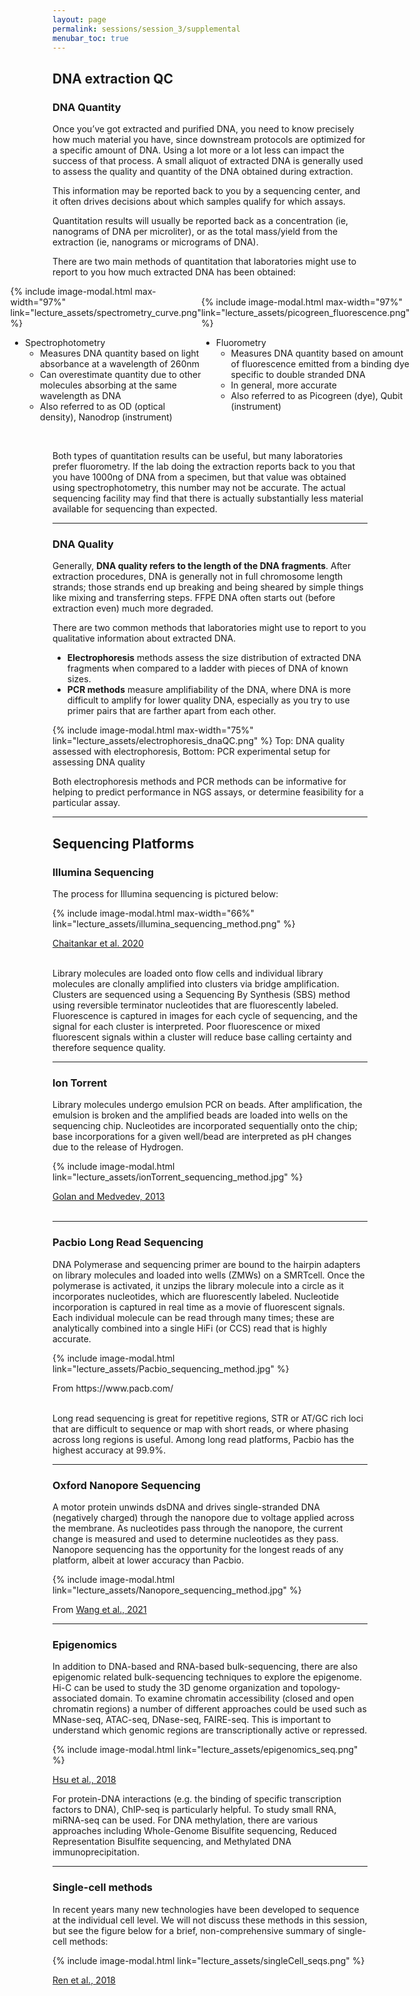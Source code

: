 ```yaml
---
layout: page
permalink: sessions/session_3/supplemental
menubar_toc: true
---
```


<script src="{{ site.baseurl }}/assets/js/vanilla-back-to-top.min.js"></script>
<script>addBackToTop()</script>

## DNA extraction QC

### DNA Quantity

Once you’ve got extracted and purified DNA, you need to know precisely how much material you have, since downstream protocols are optimized for a specific amount of DNA. Using a lot more or a lot less can impact the success of that process. A small aliquot of extracted DNA is generally used to assess the quality and quantity of the DNA obtained during extraction.

This information may be reported back to you by a sequencing center, and it often drives decisions about which samples qualify for which assays.

Quantitation results will usually be reported back as a concentration (ie, nanograms of DNA per microliter), or as the total mass/yield from the extraction (ie, nanograms or micrograms of DNA).

There are two main methods of quantitation that laboratories might use to report to you how much extracted DNA has been obtained:

<div style="display: flex;
  justify-content: center;
  align-items: center; position:relative;">
  <div>
    {% include image-modal.html max-width="97%" link="lecture_assets/spectrometry_curve.png" %}
    <figurecaption style="text-align:left"><ul><li>Spectrophotometry
    <ul>
    <li>Measures DNA quantity based on light absorbance at a wavelength of 260nm</li>
    <li>Can overestimate quantity due to other molecules absorbing at the same wavelength as DNA</li>
    <li>Also referred to as OD (optical density), Nanodrop (instrument)</li>
    </ul></li></ul>
    </figurecaption>
  </div>
  <div>
    {% include image-modal.html max-width="97%" link="lecture_assets/picogreen_fluorescence.png" %}
    <figurecaption style="text-align:left"><ul><li>Fluorometry
    <ul>
    <li>Measures DNA quantity based on amount of fluorescence emitted from a binding dye specific to double stranded DNA</li>
    <li>In general, more accurate</li>
    <li>Also referred to as Picogreen (dye), Qubit (instrument)</li>
    </ul></li></ul>
    </figurecaption>
  </div>
</div><br>

Both types of quantitation results can be useful, but many laboratories prefer fluorometry. If the lab doing the extraction reports back to you that you have 1000ng of DNA from a specimen, but that value was obtained using spectrophotometry, this number may not be accurate. The actual sequencing facility may find that there is actually substantially less material available for sequencing than expected.  

---

### DNA Quality

Generally, **DNA quality refers to the length of the DNA fragments**. After extraction procedures, DNA is generally not in full chromosome length strands; those strands end up breaking and being sheared by simple things like mixing and transferring steps. FFPE DNA often starts out (before extraction even) much more degraded.

There are two common methods that laboratories might use to report to you qualitative information about extracted DNA.
- **Electrophoresis** methods assess the size distribution of extracted DNA fragments when compared to a ladder with pieces of DNA of known sizes.  
- **PCR methods** measure amplifiability of the DNA, where DNA is more difficult to amplify for lower quality DNA, especially as you try to use primer pairs that are farther apart from each other.

{% include image-modal.html max-width="75%" link="lecture_assets/electrophoresis_dnaQC.png" %}
<figurecaption class="is-italic is-size-7">Top: DNA quality assessed with electrophoresis, Bottom: PCR experimental setup for assessing DNA quality</figurecaption><br>

Both electrophoresis methods and PCR methods can be informative for helping to predict performance in NGS assays, or determine feasibility for a particular assay.

---

## Sequencing Platforms

### Illumina Sequencing

The process for Illumina sequencing is pictured below:

{% include image-modal.html max-width="66%" link="lecture_assets/illumina_sequencing_method.png" %}
<figcaption class="has-text-centered is-size-7 is-italic"><a href="https://www.sciencedirect.com/science/article/pii/S1350946216300301?via%3Dihub">Chaitankar et al. 2020</a></figcaption><br>

Library molecules are loaded onto flow cells and individual library molecules are clonally amplified into clusters via bridge amplification. Clusters are sequenced using a Sequencing By Synthesis (SBS) method using reversible terminator nucleotides that are fluorescently labeled. Fluorescence is captured in images for each cycle of sequencing, and the signal for each cluster is interpreted. Poor fluorescence or mixed fluorescent signals within a cluster will reduce base calling certainty and therefore sequence quality.

---

### Ion Torrent
Library molecules undergo emulsion PCR on beads. After amplification, the emulsion is broken and the amplified beads are loaded into wells on the sequencing chip. Nucleotides are incorporated sequentially onto the chip; base incorporations for a given well/bead are interpreted as pH changes due to the release of Hydrogen.

{% include image-modal.html link="lecture_assets/ionTorrent_sequencing_method.jpg" %}
<figcaption class="has-text-centered is-size-7 is-italic"><a href="https://academic.oup.com/bioinformatics/article/29/13/i344/188472?login=false">Golan and Medvedev, 2013</a></figcaption><br>

---

### Pacbio Long Read Sequencing

DNA Polymerase and sequencing primer are bound to the hairpin adapters on library molecules and loaded into wells (ZMWs) on a SMRTcell. Once the polymerase is activated, it unzips the library molecule into a circle as it incorporates nucleotides, which are fluorescently labeled. Nucleotide incorporation is captured in real time as a movie of fluorescent signals. Each individual molecule can be read through many times; these are analytically combined into a single HiFi (or CCS) read that is highly accurate.

{% include image-modal.html link="lecture_assets/Pacbio_sequencing_method.jpg" %}
<figcaption class="has-text-centered is-size-7 is-italic">From https://www.pacb.com/</figcaption><br>

Long read sequencing is great for repetitive regions, STR  or AT/GC rich loci that are difficult to sequence or map with short reads, or where phasing across long regions is useful. Among long read platforms, Pacbio has the highest accuracy at 99.9%.

---

### Oxford Nanopore Sequencing
A motor protein unwinds dsDNA and drives single-stranded DNA (negatively charged) through the nanopore due to voltage applied across the membrane.
As nucleotides pass through the nanopore, the current change is measured and used to determine nucleotides as they pass. Nanopore sequencing has the opportunity for the longest reads of any platform, albeit at lower accuracy than Pacbio.

{% include image-modal.html link="lecture_assets/Nanopore_sequencing_method.jpg" %}
<figcaption class="has-text-centered is-size-7 is-italic">From <a href="https://www.nature.com/articles/s41587-021-01108-x">Wang et al., 2021</a></figcaption>

---

### Epigenomics

In addition to DNA-based and RNA-based bulk-sequencing, there are also epigenomic related bulk-sequencing techniques to explore the epigenome. Hi-C can be used to study the 3D genome organization and topology-associated domain. To examine chromatin accessibility (closed and open chromatin regions) a number of different approaches could be used such as MNase-seq, ATAC-seq, DNase-seq, FAIRE-seq. This is important to understand which genomic regions are transcriptionally active or repressed.

{% include image-modal.html link="lecture_assets/epigenomics_seq.png" %}
<figcaption class="has-text-centered is-size-7 is-italic"><a href="https://www.sciencedirect.com/science/article/pii/B9780128122150000042">Hsu et al., 2018</a></figcaption>

For protein-DNA interactions (e.g. the binding of specific transcription factors to DNA), ChIP-seq is particularly helpful. To study small RNA, miRNA-seq can be used.
For DNA methylation, there are various approaches including Whole-Genome Bisulfite sequencing, Reduced Representation Bisulfite sequencing, and Methylated DNA immunoprecipitation.

---

### Single-cell methods

In recent years many new technologies have been developed to sequence at the individual cell level. We will not discuss these methods in this session, but see the figure below for a brief, non-comprehensive summary of single-cell methods:

{% include image-modal.html link="lecture_assets/singleCell_seqs.png" %}
<figcaption class="has-text-centered is-size-7 is-italic"><a href="https://genomebiology.biomedcentral.com/articles/10.1186/s13059-018-1593-z">Ren et al., 2018</a></figcaption>

